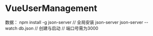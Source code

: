 # VueUserManagement
数据：
  npm install -g json-server // 全局安装
  json-server json-server --watch db.json // 创建与启动 // 端口号需为3000
